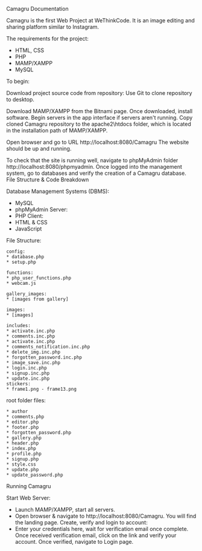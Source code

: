 Camagru Documentation

Camagru is the first Web Project at WeThinkCode. It is an image editing and sharing platform similar to Instagram.

The requirements for the project:
* HTML, CSS
* PHP
* MAMP/XAMPP
* MySQL
  
To begin:

Download project source code from repository:
Use Git to clone repository to desktop.

Download MAMP/XAMPP from the Bitnami page.
Once downloaded, install software.
Begin servers in the app interface if servers aren't running.
Copy cloned Camagru repository to the apache2\htdocs folder, which is located in the installation path of MAMP/XAMPP.

Open browser and go to URL http://localhost:8080/Camagru
The website should be up and running.

To check that the site is running well, navigate to phpMyAdmin folder http://localhost:8080/phpmyadmin. Once logged into the management system, go to databases and verify the creation of a Camagru database.
File Structure & Code Breakdown

Database Management Systems (DBMS):
* MySQL
* phpMyAdmin
Server:
* PHP
Client:
* HTML & CSS
* JavaScript

File Structure:

    config:
    * database.php
    * setup.php

    functions:
    * php_user_functions.php
    * webcam.js

    gallery_images:
    * [images from gallery]

    images:
    * [images]

    includes:
    * activate.inc.php
    * comments.inc.php
    * activate.inc.php
    * comments_notification.inc.php
    * delete_img.inc.php
    * forgotten_password.inc.php
    * image_save.inc.php
    * login.inc.php
    * signup.inc.php
    * update.inc.php
    stickers:
    * frame1.png - frame13.png

   root folder files:

    * author
    * comments.php
    * editor.php
    * footer.php
    * forgotten_password.php
    * gallery.php
    * header.php
    * index.php
    * profile.php
    * signup.php
    * style.css
    * update.php
    * update_password.php



Running Camagru

Start Web Server:
* Launch MAMP/XAMPP, start all servers.
* Open browser & navigate to http://localhost:8080/Camagru. You will find the landing page.
Create, verify and login to account:
* Enter your credentials here, wait for verification email once complete. Once received verification email, click on the link and verify your account. Once verified, navigate to Login page.
